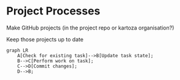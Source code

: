 # Project Processes

Make GitHub projects (in the project repo or kartoza organisation?)

Keep those projects up to date

```mermaid
graph LR
    A[Check for existing task]-->B[Update task state];
    B-->C[Perform work on task];
    C-->D[Commit changes];
    D-->B;
```
